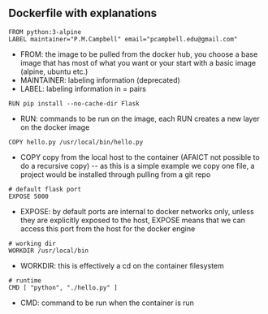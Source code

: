 ## Dockerfile with explanations 
```
FROM python:3-alpine
LABEL maintainer="P.M.Campbell" email="pcampbell.edu@gmail.com"
```
* FROM:  the image to be pulled from the docker hub, you choose a base image that has most of what you want or your start with a basic image (alpine, ubuntu etc.)
* MAINTAINER: labeling information (deprecated)
* LABEL: labeling information in <key>=<value> pairs
```
RUN pip install --no-cache-dir Flask
```
* RUN: commands to be run on the image, each RUN creates a new layer on the docker image
```
COPY hello.py /usr/local/bin/hello.py 
```
- COPY copy from the local host to the container (AFAICT not possible to do a recursive copy)
-- as this is a simple example we copy one file, a project would be installed through pulling from a git repo

```
# default flask port
EXPOSE 5000
```
* EXPOSE:  by default ports are internal to docker networks only, unless they are explicitly exposed to the host, EXPOSE means that we can access this port from the host for the docker engine 

```
# working dir
WORKDIR /usr/local/bin
```
* WORKDIR: this is effectively a cd on the container filesystem
```
# runtime
CMD [ "python", "./hello.py" ] 
```
* CMD: command to be run when the container is run
